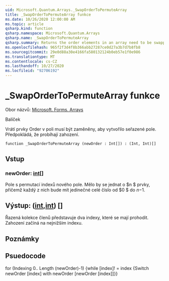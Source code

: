 ```yaml
---
uid: Microsoft.Quantum.Arrays._SwapOrderToPermuteArray
title: _SwapOrderToPermuteArray funkce
ms.date: 10/26/2020 12:00:00 AM
ms.topic: article
qsharp.kind: function
qsharp.namespace: Microsoft.Quantum.Arrays
qsharp.name: _SwapOrderToPermuteArray
qsharp.summary: Returns the order elements in an array need to be swapped to produce an ordered array. Assumes swaps occur in place.
ms.openlocfilehash: 965f2f3d4f8b366abb27287ce0d27a3b7d7b8fb8
ms.sourcegitcommit: 29e0d88a30e4166fa580132124b0eb57e1f0e986
ms.translationtype: MT
ms.contentlocale: cs-CZ
ms.lasthandoff: 10/27/2020
ms.locfileid: "92706192"
---
```

# <a name="_swapordertopermutearray-function"></a>_SwapOrderToPermuteArray funkce

Obor názvů: [Microsoft. Forms. Arrays](xref:Microsoft.Quantum.Arrays)

Balíček [](https://nuget.org/packages/)


Vrátí prvky Order v poli musí být zaměněny, aby vytvořilo seřazené pole.
Předpokládá, že probíhají zahození.

```qsharp
function _SwapOrderToPermuteArray (newOrder : Int[]) : (Int, Int)[]
```


## <a name="input"></a>Vstup

### <a name="neworder--int"></a>newOrder: [int](xref:microsoft.quantum.lang-ref.int)[]

Pole s permutací indexů nového pole. Mělo by se jednat o $n $ prvky, přičemž každý z nich bude mít jedinečné celé číslo od $0 $ do $n-$1.



## <a name="output--intint"></a>Výstup: ([int](xref:microsoft.quantum.lang-ref.int),[int](xref:microsoft.quantum.lang-ref.int)) []

Řazená kolekce členů představuje dva indexy, které se mají prohodit. Zahození začíná na nejnižším indexu.

## <a name="remarks"></a>Poznámky

## <a name="psuedocode"></a>Psuedocode

for (Indexing 0.. Length (newOrder)-1) {while [index]! = index {Switch newOrder [index] with newOrder [newOrder [index]]}}